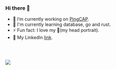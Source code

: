 ### Hi there 👋

* 🔭 I’m currently working on [PingCAP](https://github.com/pingcap).
* 🌱 I'm currently learning database, go and rust.
* ⚡ Fun fact: I love my 🐶(my head portrait).
* 💬 My LinkedIn [link](https://www.linkedin.com/in/hangjie-jason-mo-075770126/).

<br>
<br>

![](https://github-profile-summary-cards.vercel.app/api/cards/profile-details?username=Defined2014)

<!--
**Defined2014/Defined2014** is a ✨ _special_ ✨ repository because its `README.md` (this file) appears on your GitHub profile.

Here are some ideas to get you started:

- 🔭 I’m currently working on ...
- 🌱 I’m currently learning ...
- 👯 I’m looking to collaborate on ...
- 🤔 I’m looking for help with ...
- 💬 Ask me about ...
- 📫 How to reach me: ...
- 😄 Pronouns: ...
- ⚡ Fun fact: ...
-->
